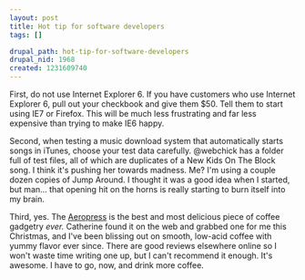 ```yaml
--- 
layout: post
title: Hot tip for software developers
tags: []

drupal_path: hot-tip-for-software-developers
drupal_nid: 1968
created: 1231609740
---
```

First, do not use Internet Explorer 6. If you have customers who use Internet Explorer 6, pull out your checkbook and give them $50. Tell them to start using IE7 or Firefox. This will be much less frustrating and far less expensive than trying to make IE6 happy.

Second, when testing a music download system that automatically starts songs in iTunes, choose your test data carefully. @webchick has a folder full of test files, all of which are duplicates of a New Kids On The Block song. I think it's pushing her towards madness. Me? I'm using a couple dozen copies of Jump Around. I thought it was a good idea when I started, but man... that opening hit on the horns is really starting to burn itself into my brain.

Third, yes. The <a href="http://www.aerobie.com/Products/aeropress_story.htm">Aeropress</a> is the best and most delicious piece of coffee gadgetry <em>ever.</em> Catherine found it on the web and grabbed one for me this Christmas, and I've been blissing out on smooth, low-acid coffee with yummy flavor ever since. There are good reviews elsewhere online so I won't waste time writing one up, but I can't recommend it enough. It's awesome. I have to go, now, and drink more coffee.
